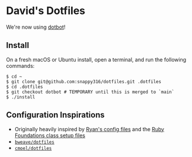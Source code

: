 # David's Dotfiles

We're now using [dotbot](https://github.com/anishathalye/dotbot)!

## Install
On a fresh macOS or Ubuntu install, open a terminal, and run the following commands:
```
$ cd ~
$ git clone git@github.com:snappy316/dotfiles.git .dotfiles
$ cd .dotfiles
$ git checkout dotbot # TEMPORARY until this is merged to `main`
$ ./install
```

## Configuration Inspirations
- Originally heavily inspired by [Ryan's config files](https://github.com/ryansobol/config/) and the [Ruby Foundations class setup files](https://github.com/codefellows/sea-c21-ruby/tree/master/lib/class1/osx)
- [`bweave/dotfiles`](https://github.com/bweave/dotfiles)
- [`cmoel/dotfiles`](https://github.com/cmoel/dotfiles)
